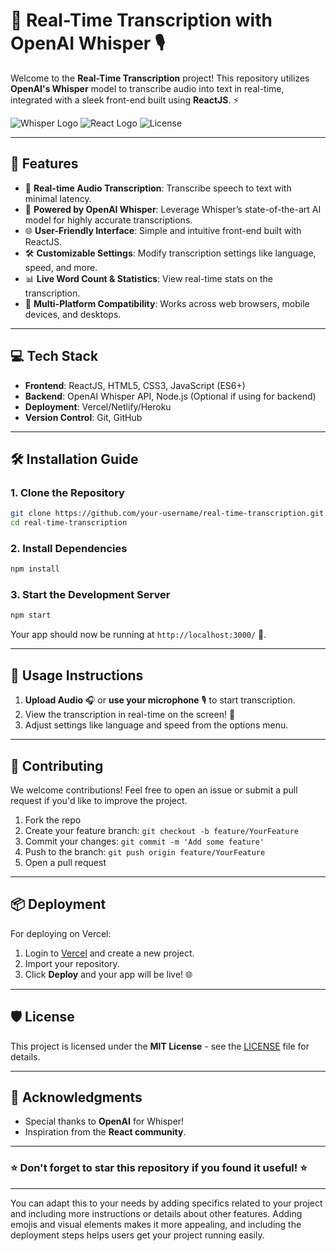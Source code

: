 

# 📝 **Real-Time Transcription with OpenAI Whisper** 🎙️

Welcome to the **Real-Time Transcription** project! This repository utilizes **OpenAI's Whisper** model to transcribe audio into text in real-time, integrated with a sleek front-end built using **ReactJS**. ⚡

![Whisper Logo](https://img.shields.io/badge/OpenAI-Whisper-blue) ![React Logo](https://img.shields.io/badge/ReactJS-UI-green) ![License](https://img.shields.io/badge/License-MIT-blue.svg)

---

## 🚀 **Features** 
- 🎤 **Real-time Audio Transcription**: Transcribe speech to text with minimal latency.
- 🧠 **Powered by OpenAI Whisper**: Leverage Whisper’s state-of-the-art AI model for highly accurate transcriptions.
- 🌐 **User-Friendly Interface**: Simple and intuitive front-end built with ReactJS.
- 🛠️ **Customizable Settings**: Modify transcription settings like language, speed, and more.
- 📊 **Live Word Count & Statistics**: View real-time stats on the transcription.
- 🔄 **Multi-Platform Compatibility**: Works across web browsers, mobile devices, and desktops.
  
---

## 💻 **Tech Stack**
- **Frontend**: ReactJS, HTML5, CSS3, JavaScript (ES6+)
- **Backend**: OpenAI Whisper API, Node.js (Optional if using for backend)
- **Deployment**: Vercel/Netlify/Heroku
- **Version Control**: Git, GitHub

---

## 🛠️ **Installation Guide**

### 1. Clone the Repository
```bash
git clone https://github.com/your-username/real-time-transcription.git
cd real-time-transcription
```

### 2. Install Dependencies
```bash
npm install
```

### 3. Start the Development Server
```bash
npm start
```

Your app should now be running at `http://localhost:3000/` 🚀.

---

## 📝 **Usage Instructions**
1. **Upload Audio** 🎧 or **use your microphone** 🎙️ to start transcription.
2. View the transcription in real-time on the screen! 💬
3. Adjust settings like language and speed from the options menu.

---

## 🤝 **Contributing**

We welcome contributions! Feel free to open an issue or submit a pull request if you'd like to improve the project.

1. Fork the repo
2. Create your feature branch: `git checkout -b feature/YourFeature`
3. Commit your changes: `git commit -m 'Add some feature'`
4. Push to the branch: `git push origin feature/YourFeature`
5. Open a pull request

---

## 📦 **Deployment**
For deploying on Vercel:
1. Login to [Vercel](https://vercel.com/) and create a new project.
2. Import your repository.
3. Click **Deploy** and your app will be live! 🌐

---

## 🛡️ **License**

This project is licensed under the **MIT License** - see the [LICENSE](LICENSE) file for details.

---

## 🙌 **Acknowledgments**
- Special thanks to **OpenAI** for Whisper!  
- Inspiration from the **React community**.  

---

### ⭐ **Don't forget to star this repository if you found it useful!** ⭐

---

You can adapt this to your needs by adding specifics related to your project and including more instructions or details about other features. Adding emojis and visual elements makes it more appealing, and including the deployment steps helps users get your project running easily.
